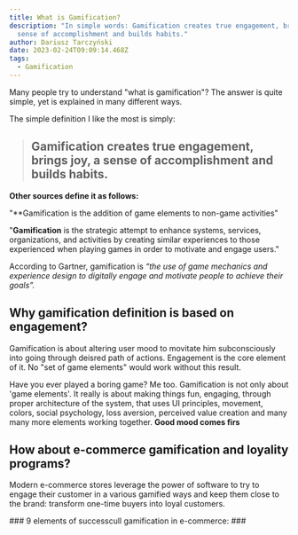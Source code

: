 ```yaml
---
title: What is Gamification?
description: "In simple words: Gamification creates true engagement, brings joy,
  sense of accomplishment and builds habits."
author: Dariusz Tarczyński
date: 2023-02-24T09:09:14.468Z
tags:
  - Gamification
---
```

Many people try to understand "what is gamification"? The answer is quite simple, yet is explained in many different ways.

T﻿he simple definition I like the most is simply:

> ## **Gamification creates true engagement, brings joy, a sense of accomplishment and builds habits.**



**O﻿ther sources define it as follows:**

"**Gamification is the addition of game elements to non-game activities"

"﻿**Gamification** is the strategic attempt to enhance systems, services, organizations, and activities by creating similar experiences to those experienced when playing games in order to motivate and engage users."

According to Gartner, gamification is *“the use of game mechanics and experience design to digitally engage and motivate people to achieve their goals”.*



## W﻿hy gamification definition is based on engagement?

G﻿amification is about altering user mood to movitate him subconsciously into going through deisred path of actions. Engagement is the core element of it. No "set of game elements" would work without this result.

Have you ever played a boring game? Me too. Gamification is not only about 'game elements'. It really is about making things fun, engaging, through proper architecture of the system, that uses UI principles, movement, colors, social psychology, loss aversion, perceived value creation and many many more elements working together. **Good mood comes firs**

## How about e-commerce gamification and loyality programs?

M﻿odern e-commerce stores leverage the power of software to try to engage their customer in a various gamified ways and keep them close to the brand: transform one-time buyers into loyal customers.

#﻿## 9 elements of successcull gamification in e-commerce: ###

